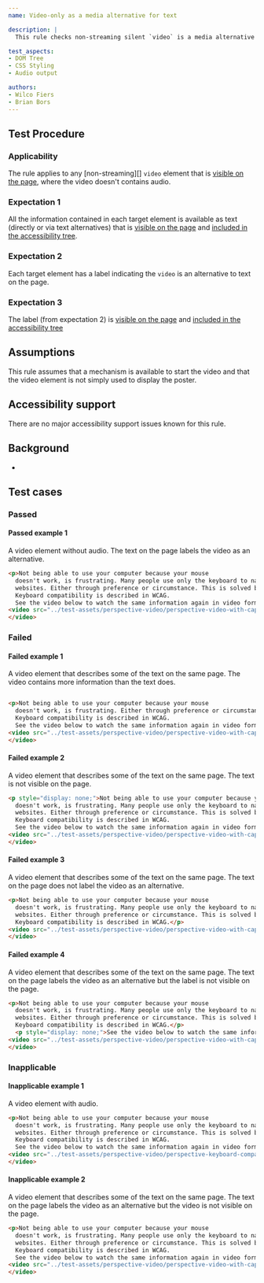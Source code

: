 ```yaml
---
name: Video-only as a media alternative for text

description: |
  This rule checks non-streaming silent `video` is a media alternative for text on the page.

test_aspects:
- DOM Tree
- CSS Styling
- Audio output

authors:
- Wilco Fiers
- Brian Bors
---
```


## Test Procedure

### Applicability

The rule applies to any [non-streaming][] `video` element that is [visible on the page](#visible-on-the-page), where the video doesn't contains audio.

### Expectation 1

All the information contained in each target element is available as text (directly or via text alternatives) that is [visible on the page](#visible-on-the-page) and [included in the accessibility tree](#included-in-the-accessibility-tree).

### Expectation 2

Each target element has a label indicating the `video` is an alternative to text on the page.

### Expectation 3

The label (from expectation 2) is [visible on the page](#visible-on-the-page) and [included in the accessibility tree](#included-in-the-accessibility-tree)

## Assumptions

This rule assumes that a mechanism is available to start the video and that the video element is not simply used to display the poster.

## Accessibility support

There are no major accessibility support issues known for this rule.

## Background

- 

## Test cases

### Passed

#### Passed example 1

A video element without audio. The text on the page labels the video as an alternative.

```html
<p>Not being able to use your computer because your mouse 
  doesn't work, is frustrating. Many people use only the keyboard to navigate 
  websites. Either through preference or circumstance. This is solved by keyboard compatibility. 
  Keyboard compatibility is described in WCAG.
  See the video below to watch the same information again in video form.</p>
<video src="../test-assets/perspective-video/perspective-video-with-captions-silent.mp4" controls>
</video>
```

### Failed

#### Failed example 1

A video element that describes some of the text on the same page. The video contains more information than the text does.

```html

<p>Not being able to use your computer because your mouse 
  doesn't work, is frustrating. Either through preference or circumstance. This is solved by keyboard compatibility. 
  Keyboard compatibility is described in WCAG.
  See the video below to watch the same information again in video form.</p>
<video src="../test-assets/perspective-video/perspective-video-with-captions-silent.mp4" controls>
</video>
```

#### Failed example 2

A video element that describes some of the text on the same page. The text is not visible on the page.

```html
<p style="display: none;">Not being able to use your computer because your mouse 
  doesn't work, is frustrating. Many people use only the keyboard to navigate 
  websites. Either through preference or circumstance. This is solved by keyboard compatibility. 
  Keyboard compatibility is described in WCAG.
  See the video below to watch the same information again in video form.</p>
<video src="../test-assets/perspective-video/perspective-video-with-captions-silent.mp4" controls>
</video>
```

#### Failed example 3

A video element that describes some of the text on the same page. The text on the page does not label the video as an alternative.

```html
<p>Not being able to use your computer because your mouse 
  doesn't work, is frustrating. Many people use only the keyboard to navigate 
  websites. Either through preference or circumstance. This is solved by keyboard compatibility. 
  Keyboard compatibility is described in WCAG.</p>
<video src="../test-assets/perspective-video/perspective-video-with-captions-silent.mp4" controls>
</video>
```

#### Failed example 4

A video element that describes some of the text on the same page. The text on the page labels the video as an alternative but the label is not visible on the page.

```html
<p>Not being able to use your computer because your mouse 
  doesn't work, is frustrating. Many people use only the keyboard to navigate 
  websites. Either through preference or circumstance. This is solved by keyboard compatibility. 
  Keyboard compatibility is described in WCAG.</p>
  <p style="display: none;">See the video below to watch the same information again in video form.</p>
<video src="../test-assets/perspective-video/perspective-video-with-captions-silent.mp4" controls>
</video>
```

### Inapplicable

#### Inapplicable example 1

A video element with audio.

```html
<p>Not being able to use your computer because your mouse 
  doesn't work, is frustrating. Many people use only the keyboard to navigate 
  websites. Either through preference or circumstance. This is solved by keyboard compatibility. 
  Keyboard compatibility is described in WCAG.
  See the video below to watch the same information again in video form.</p>
<video src="../test-assets/perspective-video/perspective-keyboard-compatibility-video.mp4" controls>
</video>
```

#### Inapplicable example 2

A video element that describes some of the text on the same page. The text on the page labels the video as an alternative but the video is not visible on the page.

```html
<p>Not being able to use your computer because your mouse 
  doesn't work, is frustrating. Many people use only the keyboard to navigate 
  websites. Either through preference or circumstance. This is solved by keyboard compatibility. 
  Keyboard compatibility is described in WCAG.
  See the video below to watch the same information again in video form.</p>
<video src="../test-assets/perspective-video/perspective-video-with-captions-silent.mp4" controls style="display: none;">
</video>
```
